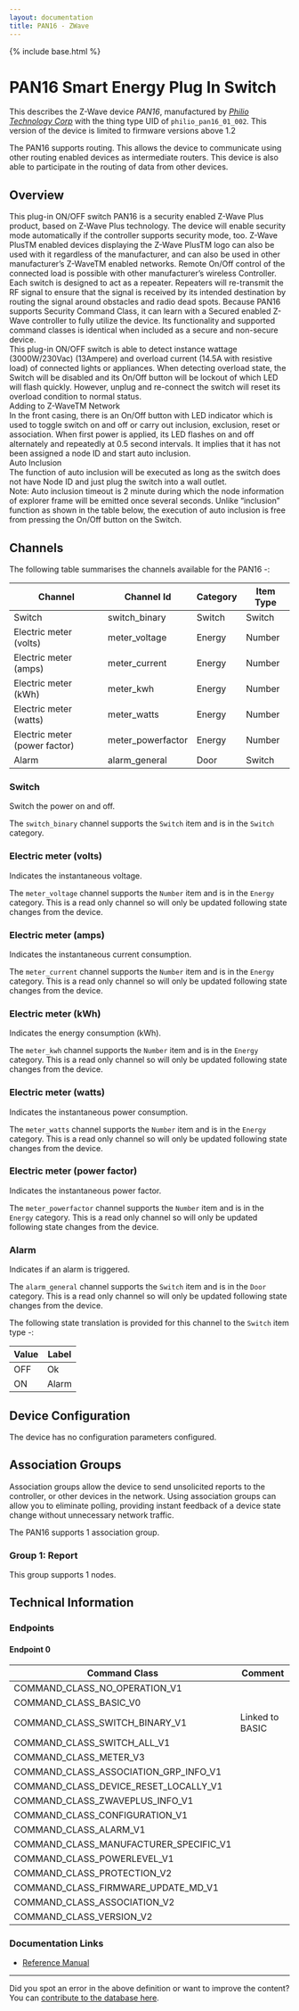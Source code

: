 ```yaml
---
layout: documentation
title: PAN16 - ZWave
---
```


{% include base.html %}

# PAN16 Smart Energy Plug In Switch
This describes the Z-Wave device *PAN16*, manufactured by *[Philio Technology Corp](http://www.philio-tech.com/)* with the thing type UID of ```philio_pan16_01_002```.
This version of the device is limited to firmware versions above 1.2

The PAN16 supports routing. This allows the device to communicate using other routing enabled devices as intermediate routers.  This device is also able to participate in the routing of data from other devices.

## Overview

This plug-in ON/OFF switch PAN16 is a security enabled Z-Wave Plus product, based on Z-Wave Plus technology. The device will enable security mode automatically if the controller supports security mode, too. Z-Wave PlusTM enabled devices displaying the Z-Wave PlusTM logo can also be used with it regardless of the manufacturer, and can also be used in other manufacturer’s Z-WaveTM enabled networks. Remote On/Off control of the connected load is possible with other manufacturer’s wireless Controller. Each switch is designed to act as a repeater. Repeaters will re-transmit the RF signal to ensure that the signal is received by its intended destination by routing the signal around obstacles and radio dead spots. Because PAN16 supports Security Command Class, it can learn with a Secured enabled Z-Wave controller to fully utilize the device. Its functionality and supported command classes is identical when included as a secure and non-secure device.   
This plug-in ON/OFF switch is able to detect instance wattage (3000W/230Vac) (13Ampere) and overload current (14.5A with resistive load) of connected lights or appliances. When detecting overload state, the Switch will be disabled and its On/Off button will be lockout of which LED will flash quickly. However, unplug and re-connect the switch will reset its overload condition to normal status.   
Adding to Z-WaveTM Network   
In the front casing, there is an On/Off button with LED indicator which is used to toggle switch on and off or carry out inclusion, exclusion, reset or association. When first power is applied, its LED flashes on and off alternately and repeatedly at 0.5 second intervals. It implies that it has not been assigned a node ID and start auto inclusion.   
Auto Inclusion   
The function of auto inclusion will be executed as long as the switch does not have Node ID and just plug the switch into a wall outlet.   
Note: Auto inclusion timeout is 2 minute during which the node information of explorer frame will be emitted once several seconds. Unlike “inclusion” function as shown in the table below, the execution of auto inclusion is free from pressing the On/Off button on the Switch.

## Channels

The following table summarises the channels available for the PAN16 -:

| Channel | Channel Id | Category | Item Type |
|---------|------------|----------|-----------|
| Switch | switch_binary | Switch | Switch | 
| Electric meter (volts) | meter_voltage | Energy | Number | 
| Electric meter (amps) | meter_current | Energy | Number | 
| Electric meter (kWh) | meter_kwh | Energy | Number | 
| Electric meter (watts) | meter_watts | Energy | Number | 
| Electric meter (power factor) | meter_powerfactor | Energy | Number | 
| Alarm | alarm_general | Door | Switch | 

### Switch

Switch the power on and off.

The ```switch_binary``` channel supports the ```Switch``` item and is in the ```Switch``` category.

### Electric meter (volts)

Indicates the instantaneous voltage.

The ```meter_voltage``` channel supports the ```Number``` item and is in the ```Energy``` category. This is a read only channel so will only be updated following state changes from the device.

### Electric meter (amps)

Indicates the instantaneous current consumption.

The ```meter_current``` channel supports the ```Number``` item and is in the ```Energy``` category. This is a read only channel so will only be updated following state changes from the device.

### Electric meter (kWh)

Indicates the energy consumption (kWh).

The ```meter_kwh``` channel supports the ```Number``` item and is in the ```Energy``` category. This is a read only channel so will only be updated following state changes from the device.

### Electric meter (watts)

Indicates the instantaneous power consumption.

The ```meter_watts``` channel supports the ```Number``` item and is in the ```Energy``` category. This is a read only channel so will only be updated following state changes from the device.

### Electric meter (power factor)

Indicates the instantaneous power factor.

The ```meter_powerfactor``` channel supports the ```Number``` item and is in the ```Energy``` category. This is a read only channel so will only be updated following state changes from the device.

### Alarm

Indicates if an alarm is triggered.

The ```alarm_general``` channel supports the ```Switch``` item and is in the ```Door``` category. This is a read only channel so will only be updated following state changes from the device.

The following state translation is provided for this channel to the ```Switch``` item type -:

| Value | Label     |
|-------|-----------|
| OFF | Ok |
| ON | Alarm |



## Device Configuration

The device has no configuration parameters configured.

## Association Groups

Association groups allow the device to send unsolicited reports to the controller, or other devices in the network. Using association groups can allow you to eliminate polling, providing instant feedback of a device state change without unnecessary network traffic.

The PAN16 supports 1 association group.

### Group 1: Report


This group supports 1 nodes.

## Technical Information

### Endpoints

#### Endpoint 0

| Command Class | Comment |
|---------------|---------|
| COMMAND_CLASS_NO_OPERATION_V1| |
| COMMAND_CLASS_BASIC_V0| |
| COMMAND_CLASS_SWITCH_BINARY_V1| Linked to BASIC|
| COMMAND_CLASS_SWITCH_ALL_V1| |
| COMMAND_CLASS_METER_V3| |
| COMMAND_CLASS_ASSOCIATION_GRP_INFO_V1| |
| COMMAND_CLASS_DEVICE_RESET_LOCALLY_V1| |
| COMMAND_CLASS_ZWAVEPLUS_INFO_V1| |
| COMMAND_CLASS_CONFIGURATION_V1| |
| COMMAND_CLASS_ALARM_V1| |
| COMMAND_CLASS_MANUFACTURER_SPECIFIC_V1| |
| COMMAND_CLASS_POWERLEVEL_V1| |
| COMMAND_CLASS_PROTECTION_V2| |
| COMMAND_CLASS_FIRMWARE_UPDATE_MD_V1| |
| COMMAND_CLASS_ASSOCIATION_V2| |
| COMMAND_CLASS_VERSION_V2| |

### Documentation Links

* [Reference Manual](https://www.cd-jackson.com/zwave_device_uploads/642/PAN16-A1-manual-20160921.pdf)

---

Did you spot an error in the above definition or want to improve the content?
You can [contribute to the database here](http://www.cd-jackson.com/index.php/zwave/zwave-device-database/zwave-device-list/devicesummary/642).
